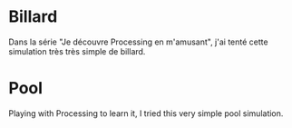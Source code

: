 # Billard
Dans la série "Je découvre Processing en m'amusant", j'ai tenté cette simulation très très simple de billard.



# Pool
Playing with Processing to learn it, I tried this very simple pool simulation.
